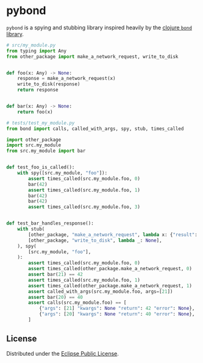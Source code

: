 # pybond

`pybond` is a spying and stubbing library inspired heavily by the
[clojure `bond` library](https://github.com/circleci/bond/).

```python
# src/my_module.py
from typing import Any
from other_package import make_a_network_request, write_to_disk


def foo(x: Any) -> None:
    response = make_a_network_request(x)
    write_to_disk(response)
    return response


def bar(x: Any) -> None:
    return foo(x)
```

```python
# tests/test_my_module.py
from bond import calls, called_with_args, spy, stub, times_called

import other_package
import src.my_module
from src.my_module import bar


def test_foo_is_called():
    with spy([src.my_module, "foo"]):
        assert times_called(src.my_module.foo, 0)
        bar(42)
        assert times_called(src.my_module.foo, 1)
        bar(42)
        bar(42)
        assert times_called(src.my_module.foo, 3)


def test_bar_handles_response():
    with stub(
        [other_package, "make_a_network_request", lambda x: {"result": x * 2}],
        [other_package, "write_to_disk", lambda _: None],
    ), spy(
        [src.my_module, "foo"],
    ):
        assert times_called(src.my_module.foo, 0)
        assert times_called(other_package.make_a_network_request, 0)
        assert bar(21) == 42
        assert times_called(src.my_module.foo, 1)
        assert times_called(other_package.make_a_network_request, 1)
        assert called_with_args(src.my_module.foo, args=[21])
        assert bar(20) == 40
        assert calls(src.my_module.foo) == [
            {"args": [21] "kwargs": None "return": 42 "error": None},
            {"args": [20] "kwargs": None "return": 40 "error": None},
        ]
```

## License

Distributed under the
[Eclipse Public License](http://www.eclipse.org/legal/epl-v10.html).
